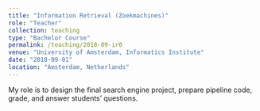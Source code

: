 ```yaml
---
title: "Information Retrieval (Zoekmachines)"
role: "Teacher"
collection: teaching
type: "Bachelor Course"
permalink: /teaching/2018-09-ir0
venue: "University of Amsterdam, Informatics Institute"
date: "2018-09-01"
location: "Amsterdam, Netherlands"
---
```


My role is to design the final search engine project, prepare pipeline code, grade, and answer students’ questions.
